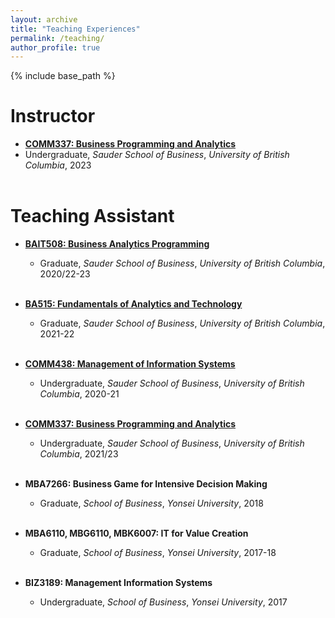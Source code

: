 ```yaml
---
layout: archive
title: "Teaching Experiences"
permalink: /teaching/
author_profile: true
---
```


{% include base_path %}

Instructor
======
* <a href="../teaching/COMM337.md" target="_blank">**COMM337: Business Programming and Analytics**</a>
 * Undergraduate, _Sauder School of Business_, _University of British Columbia_, 2023
<br/><br/>

Teaching Assistant
======
* <a href="../ta/8_BAIT508_UBC.md" target="_blank">**BAIT508: Business Analytics Programming**</a> 
  * Graduate, _Sauder School of Business_, _University of British Columbia_, 2020/22-23
<br/><br/>

* <a href="../ta/7_BA515_UBC.md" target="_blank">**BA515: Fundamentals of Analytics and Technology**</a> 
  * Graduate, _Sauder School of Business_, _University of British Columbia_, 2021-22
<br/><br/>

* <a href="../ta/6_COMM438_UBC.md" target="_blank">**COMM438: Management of Information Systems**</a> 
  * Undergraduate, _Sauder School of Business_, _University of British Columbia_, 2020-21
<br/><br/>

* <a href="../ta/5_COMM337_UBC.md" target="_blank">**COMM337: Business Programming and Analytics**</a> 
  * Undergraduate, _Sauder School of Business_, _University of British Columbia_, 2021/23
<br/><br/>

* **MBA7266: Business Game for Intensive Decision Making**
  * Graduate, _School of Business_, _Yonsei University_, 2018
<br/><br/>

* **MBA6110, MBG6110, MBK6007: IT for Value Creation**
  * Graduate, _School of Business_, _Yonsei University_, 2017-18
<br/><br/>

* **BIZ3189: Management Information Systems**
  * Undergraduate, _School of Business_, _Yonsei University_, 2017
<br/><br/>


